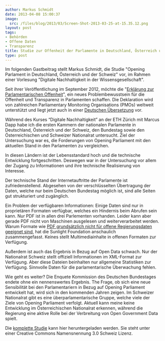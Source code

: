 ```yaml
---
author: Markus Schmidt
date: 2013-04-08 15:00:37
image:
  src: /files/blog/2013/03/Screen-Shot-2013-03-25-at-15.35.12.png
layout: post
tags:
- Behörden
- Offene Daten
- Transparenz
title: Studie zur Offenheit der Parlamente in Deutschland, Österreich und der Schweiz
type: post
---
```


Im folgenden Gastbeitrag stellt Markus Schmidt, die Studie "Opening Parlament in Deutschland, Österreich und der Schweiz" vor, im Rahmen einer Vorlesung "Digitale Nachhaltigkeit in der Wissensgesellschaft". 

Seit ihrer Veröffentlichung im September 2012, möchte die "[Erklärung zur Parlamentarischen Offenheit](http://www.openingparliament.org/)", ein neues Problembewusstsein für die Offenheit und Transparenz in Parlamenten schaffen. Die Deklaration wird von zahlreichen Parliamentary Monitoring Organisations (PMOs) weltweit unterstützt und liegt jetzt auch in einer [Deutschen Übersetzung](/blog/2013/03/erklaerung-zur-parlamentarischen-offenheit/) vor.

Während des Kurses “Digitale Nachhaltigkeit” an der ETH Zürich mit Marcus Dapp habe ich die ersten Kammern der nationalen Parlamente in Deutschland, Österreich und der Schweiz, den Bundestag sowie den Österreichischen und Schweizer Nationalrat untersucht. Ziel der Untersuchung war es, die Forderungen von Opening Parliament mit den aktuellen Stand in den Parlamenten zu vergleichen.

In diesen Ländern ist der Lebensstandard hoch und die technische Entwicklung fortgeschritten. Deswegen war in der Untersuchung vor allem der Zugang zu Informationen und ihre technische Realisierung von Interesse.

Der technische Stand der Internetauftritte der Parlamente ist zufriedenstellend. Abgesehen von der verschlüsselten Übertragung der Daten, welche nur beim Deutschen Bundestag möglich ist, sind alle Seiten gut strukturiert und zugänglich.

Ein Problem der verfügbaren Informationen: Einige Daten sind nur in proprietären Formaten verfügbar, welches ein Hindernis beim Abrufen sein kann. Nur PDF ist in allen drei Parlementen vorhanden. Leider kann aber gerade PDF nicht von Maschinen ausgelesen und weiterverarbeitet werden. Warum Formate wie [PDF grundsätzlich nicht für offene Regierungsdaten geeignet sind](http://sunlightfoundation.com/blog/2009/10/28/adobe-bad-open-government/), hat die Sunlight Foundation anschaulich zusammengefasst. Keines stellt Multimediainhalte in offenen Formaten zur Verfügung.

Außerdem ist auch das Ergebnis in Bezug auf Open Data schwach. Nur der Nationalrat Schweiz stellt offiziell Informationen im XML-Format zur Verfügung. Aber diese Dateien beinhalten nur allgemeine Statistiken zur Verfügung. Sinnvolle Daten für die parlamentarische Überwachung fehlen.

Wie geht es weiter? Die Enquete Kommission des Deutschen Bundestages endete ohne ein nennenswertes Ergebnis. The Frage, ob sich eine neue Sensibilität bei den Parlamentariern in Bezug auf Opening Parliament entwickelt hat, wird sich in den kommenden Jahren zeigen. Im Schweizer Nationalrat gibt es eine überparlamentarische Gruppe, welche viele der Ziele von Opening Parliament verfolgt. Aktuell kann meine keine Entwicklung im Österreichischen Nationalrat erkennen, während die Regierung eine aktive Rolle bei der Verbreitung von Open Government Data spielt.

Die [komplette Studie](http://teach.digisus.com/tiki-download_file.php?fileId=79) kann hier heruntergeladen werden. Sie steht unter einer Creative Commons Namensnennung 3.0 Schweiz Lizenz.